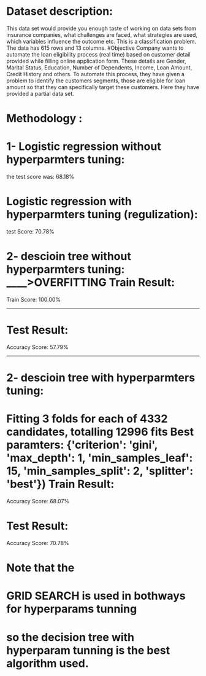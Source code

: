 # Dataset description:
This data set would provide you enough taste of working on data sets from insurance companies, what challenges are faced, what strategies are used, which variables influence the outcome etc. This is a classification problem. The data has 615 rows and 13 columns.
#Objective
Company wants to automate the loan eligibility process (real time) based on customer detail provided while filling online application form. These details are Gender, Marital Status, Education, Number of Dependents, Income, Loan Amount, Credit History and others. To automate this process, they have given a problem to identify the customers segments, those are eligible for loan amount so that they can specifically target these customers. Here they have provided a partial data set.


# Methodology :

# 1- Logistic regression  without hyperparmters tuning: 
the test score was: 68.18%


# Logistic regression with hyperparmters tuning (regulization):
test Score: 70.78%

  
2- descioin tree without hyperparmters tuning:  ____>OVERFITTING
Train Result:
================================================
Train Score: 100.00%

_______________________________________________

Test Result:
================================================
Accuracy Score: 57.79%
_______________________________________________


# 2- descioin tree with hyperparmters tuning: 

Fitting 3 folds for each of 4332 candidates, totalling 12996 fits
Best paramters: {'criterion': 'gini', 'max_depth': 1, 'min_samples_leaf': 15, 'min_samples_split': 2, 'splitter': 'best'})
Train Result:
================================================
Accuracy Score: 68.07%



Test Result:
================================================
Accuracy Score: 70.78%



# Note that the <h1> GRID SEARCH is used in bothways for hyperparams tunning





# so the decision tree with hyperparam tunning is the best algorithm used.








